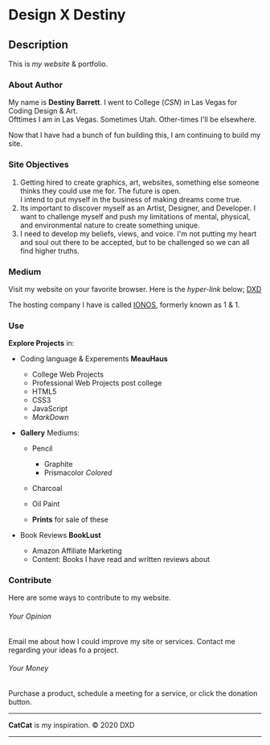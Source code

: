 # Design X Destiny

## Description
This is _my website_ &amp; portfolio.


### About Author
My name is **Destiny Barrett**.
I went to College (*CSN*) in Las Vegas for Coding Design &amp; Art.  
Ofttimes I am in Las Vegas.  Sometimes Utah.  Other-times I'll be elsewhere.

Now that I have had a bunch of fun building this, I am continuing to build my site.

### Site Objectives
 1. Getting hired to create graphics, art, websites, something else someone thinks they could use me for.  The future is open.
<br> I intend to put myself in the business of making dreams come true.
 1. Its important to discover myself as an Artist, Designer, and Developer.    I want to challenge myself and push my limitations of mental, physical, and environmental nature to create something unique.  
 1. I need to develop my beliefs, views, and voice.  I'm not putting my heart and soul out there to be accepted, but to be challenged so we can all find higher truths.


### Medium
Visit my website on your favorite browser.
Here is the *hyper-link* below;
[DXD](https://www.designxdestiny.com)

The hosting company I have is called [IONOS](https://www.ionos.com), formerly known as 1 &amp; 1.


### Use

__Explore Projects__ in:

* Coding language &amp; Experements __MeauHaus__
	* College Web Projects
	* Professional Web Projects post college
	* HTML5
	* CSS3
	* JavaScript
	* *MarkDown*

* __Gallery__ Mediums:
	* Pencil 
		* Graphite
		* Prismacolor *Colored*
	* Charcoal
	* Oil Paint

	* **Prints** for sale of these

* Book Reviews __BookLust__
	* Amazon Affiliate Marketing
	* Content: Books I have read and written reviews about


### Contribute
Here are some ways to contribute to my website.

###### Your Opinion
Email me about how I could improve my site or services.
Contact me regarding your ideas fo a project.

###### Your Money
Purchase a product, schedule a meeting for a service, or click the donation button. 


***

__CatCat__ is my inspiration.
&copy; 2020 DXD
***

